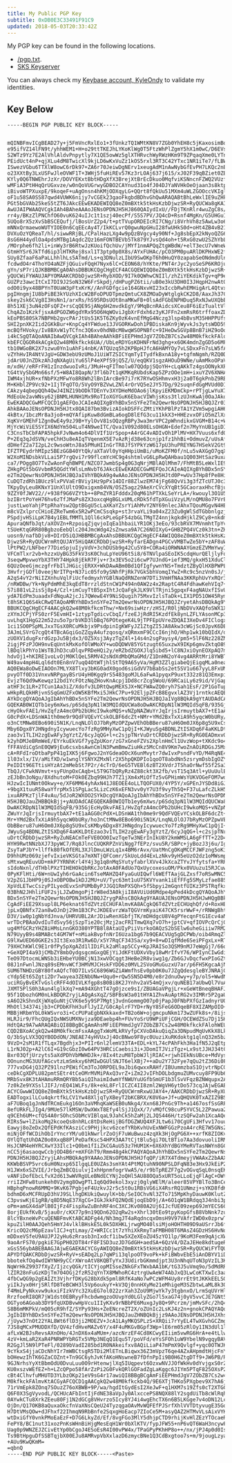 ```yaml
---
title: My Public PGP Key
subtitle: 0xDB0E3C33491F91C9
updated: 2018-05-03T20:33:42Z
---
```


My PGP key can be found in the following locations.

* [/pgp.txt](/pgp.txt).
* [SKS Keyserver](https://sks-keyservers.net/pks/lookup?op=get&search=0xDB0E3C33491F91C9)

You can always check my [Keybase account, KyleOndy](https://keybase.io/kyleondy) to validate my identities.

## Key Below ##

    -----BEGIN PGP PUBLIC KEY BLOCK-----


    mQINBFmvICgBEAD27y+j5FmVncRxlEo1+3fUnkzTQ1WMtKN8V7ZGb0YhEH8c5jKaxosimBqP
    e95ifVZ14lFN9t/yhhWEM1+H+o29ttTKEJhLYKoKlWg0T5FtzWhPlZgmY5hX1m0wC/D6EVsV
    S2WTz9Yz7E2AlVhlAldvPnpytly7X1QE5owWz5glXTHRvchWyRWzHKm9T9ZPqaqXme0LYTnF
    PEidUct4nP+qjXLu4dM8TwicXl9kjLD6wKxVuZz1kOS5rxl3RT3C42YTxc1NR1iTe7/fLBWh
    ISwezVGbu6TTXlW8owC6rDk97+ZA6r70JeiwDgNErv1xeugAdM1nAwNybGfEvPH7LKQc2nB9
    o23XXtBy3LxUSFwJleOVWF1T+3WHj5fuHiREv57Kz3rLOAj637j615/xJ02F39qBZiet0ZBf
    KYly0Q6TNWEhrJzXr/DOVYEKxtBbtHDgXfX3BrejXtBrEcDkuo0MqfviKSNncnFZWQ2VUzf+
    wMFiA3PtHHqQrUGxvze/w0nQoVUGrwyGDBO2CAYnud31o4fJ04DJYaNVHkOeOjaan3s8ktpY
    iBivoWTPXuxpE/9koqeF+uAgOnsn4hKMjODXqyLG+QQrt8fQkUu51MXm4uWLZGOOccVKIgl3
    oF1u58SA0SS87qwd4VUWK6nijy7vCGEk23gaoFkgbdBDhvGhQwARAQABtBhLeWxlIE9uZHkg
    PGt5bGVAb25keS5tZT6JAkcEEwEKADEWIQQ8eZ0mBXtk5tkHsKzbDjwzSR+RyQUCWa8gKAIb
    AwUJAIPWAAQVCgkIAh4BAheAAAoJENsOPDNJH5HJ860QAIydIxU//FDjTKnRlr4wuZgC8s/P
    rr4y/BKzZlPNChfO60vuK624uIJc1t1szj40ecPf/S5S7PV/JQ4cD+Rsnf4MgKn/G5UHGu1I
    5UQo8rX5zXvSbBSCEQufj/lBosUrZ2p4/t+ptTVupORDEIcRI7CNg/i8VrhVh8z5AwLw3o6H
    mNNxQrmaewoWUTYIOE0n6CqEEcAy4T/IkKCLvrQ0gwuNpGHuI28fwUHkS0d+oHt4ZB4vB21d
    DVXuOzYQReaT/hl/siwwRRjBL/CPalHazLXg4w9pQzBVgcy4y90Nf+Jg8sbEpX2kNyoQZG6A
    8sG6H44ydlOa4pdsMTBg1AqdcZQz16mFONTBEVb5Tk879YJvsQd4oh+t5RxG0zwU2SZhYbLR
    /MOrphe6fh2li+inWy3rB6RtwJzKUoifQchUv/jMYf1nmAPQqZtgWBdW/+elT3ecU7vWneWm
    GtmHYSr6JkTfd6ip3lHTKRej8sxl1T3ptp0p0X8s/AYxFUHAc/pCO3PM0puARlDKPHxWE2fn
    SUy8ZfaaF6aPaLLhhlhLs5ATmd/Ls+q3DNulzLIbU9SwOKpT6h0HuQY0zapabSeONdmdUln/
    fcdwdO4r4ThoYO4aNZFjQGuivFQqH7Nyx6lC+CEON68/hYKte/PNT4rJyc2yoSeSP6KROjuL
    gYn/sP7riQJKBBMBCgA0AhsDBBUKCQgCHgECF4ACGQEWIQQ8eZ0mBXtk5tkHsKzbDjwzSR+R
    yQUCWiFYWAUJAPYOMAAKCRDbDjwzSR+RybXOD/9I7k0QWhwCNIIl/zhZiYEKdikTgv+qP9eN
    GUZPz3awcItCxI7DI9J2SoN32W6FrSkpdj/dHPugPZ6tii/uB0e3kU3DH0I3JHqpH2nwAtQx
    odO0i9yx48BPYnT0UaW3pFtxKrK//AnFGDfgcie164GNxvHI23xIccbRwhEMHigArL4Qtvxp
    pgIHngmjIU8bPiBE3kYUzhXIcW2BFoDPUDTpmzQmtuCX8ZMOaDyWtglgkCK2D8/AaxJh37C7
    skey2sk6CVg8I3HsNn1/arxRs/hS95RDsUOt8naMKwFB+0lsAdFGbENPHDuq5RxNJwUXQbE8
    8h51XEj3uN4zOFsQFZ+rsCqQE9SjANg6H2mvdkEgY/9MqBcnRAidcsXCeu8F6iEzTualtVlb
    ChqAZo1KzkfjsxAdPGOZW6gdYRx95O6HqWOviJgbXrFdxh6z3yKJFFn2xmRsR6trffoaxZDZ
    kEoPBS80Sk7NBPHb2gvcPArJtUs51K5T6ZKy0zK4vnEfMgG4Nczg3lsp4bBvsM35HHPPUfsp
    SHI2pnXK2Iid2GKkBur+KnpCq4YFWdue13JVGORKwDoh1PBDiskaKn9jWyvkJs3ytsWDD59x
    mcBQfHVoky/Iv8BXvW1yTCfnc3Q6xv0hdNBcM8wqWSOPNBfc+9IHeDwSGVp8BnB7iHZ9oOok
    i4kCSgQTAQoANAIbAwQVCgkIAh4BAheAAhkBFiEEPHmdJgV7ZObZB7Cs2w48M0kfkckFAlq5
    kbEFCQGOR4kACgkQ2w48M0kfkck6UA//UbLeRDYGsKDHNFrNd3ghg+x6OK4mdnZgGD5o6MFa
    tb10WGoBK2X7szwu0Yn1uAhFi4nbK/ATQUzq5h2KPBpHJfcA6HAMYOy7vLSDxxFn7sLW5fAr
    vZYhHvIR4NtVJgU+GDW3ebU9zUMoJ1UiWTZSICYqmTyITydfkBxnA18y+tgfmNgmh/RZQ0DN
    jdArU0JnZDkzAhJqNXAgUiYu65lP4eXPfS9jQ5Z/U/eqQKV1sgzAHOuD9WNe/uAmMkoOPaVg
    m/xdH//eRFrFH1zInzdwuoIvRi/3MuH+qFITmolw07QQdpjSQoYH+cLqAKkTz4gsOONykXPm
    tG4tVySbGMn66sf/5+W8AI8QapN/3fl6b7t1qKMKqRUbdsKap5ZPzOOe1mH+ixuYZV6XNHAE
    IWM4xjhUR+xfNbPXzMFwYo8R8Wh2lBnIArcBe97i7rK7RYwOSHhmvxH3j2a0T6gkPnbZ9RBT
    M+KHblZP9Vc92+1IjTFqOTO/5VyO9YBZVwLZNl4rOrVQ5e2JY57Dg/92suqnFdGgMVUd0D1D
    CAkzy4qbepQQh4QwJ4INZ19bODkTDEnYv3XYDHeMdOAo6jlKpyiEKMDmCkp+rPTjgLwYuX7X
    MdEoUe2avWNsy62jBNMLHUNH1Mx9RoTIoXGYGuK6EbacVIWhjsKss3tlzUJnKwAj0OaJAkoE
    EwEKADQCGwMFCQCD1gAEFQoJCAIeAQIXgBYhBDx5nSYFe2Tm2QewrNsOPDNJH5HJBQJZr036
    AhkBAAoJENsOPDNJH5HJtx8QAI87bm3BvizAIokDSFFcZMtiYKhPBlPzTA1YZVm5wpgiAH6t
    4kBtx/1bczMr8a3jo8+mQYAfipKuw8dGmBLa6ogD8lEfG3cu11kkX3+HHEzvxOFiO5mZlXx6
    XqKVrGMEhF1Zgn0wE4y9zJ9B+YylOvV81sOQzgRBPy3wa3mrVPC2pWhndikxGVGM+B14c+WJ
    MjYcWiViE5SYIX6NdYm504LuT4N9weITC/Qva1V092d80ELsOHGN+Edef2n7MyYnUB1giDId
    C3CnsTbCbFAPA5hpkFJvNwm4o64DlVIf1UrSpop+A4rGC4vADIvOh1PlMV+HX7Vuus6xfdQZ
    P+2Eq3qJdSVN/veChH3u8eAIqTVqenmX5E7vAzRjd38e63cnjp1fz1hhBi+OdmuvZ/uUsAfk
    dDHefZ2a7I2pL2c9wsoWtnJ8a5PMuHIInGrTR8JfSYPkYzW617pU3huPREYNG7HSekV2Gt9c
    IFZTPEydrhMIpz5BEzGGB40YtQk/aXTaVl0yYqHHpiUmBi/uMoKZFM0f/nLu5vAXGgO7gqXR
    W2XoMINDsbkVLLai5P7rgQvi7r99flcmYcHC9g4shtmlvG6LpRwQAHbau1Q003HtSaz9uxau
    ca7/POgg8O7TvZwAonFqhBWPE/NZCO7JwmbSp4g0G3qNrjMBlAQlMhm7/FhMtB5LeWxlIE9u
    ZHkgPGt5bGVvbmR5QGdtYWlsLmNvbT6JAkcEEwEKADECGwMEFQoJCAIeAQIXgBYhBDx5nSYF
    e2Tm2QewrNsOPDNJH5HJBQJaIVhYBQkA9g4wAAoJENsOPDNJH5HJtd0P+wUv37Hp8fPe8Hiw
    CuDQTzdRh1BUcz9lxPVVaErBViy1Hz9pPx14DIr88ZlwzEM74jFg68QvVi3g3fZTcUTJ0c3K
    TKpyDyLeu8KNxY1UnXlUltO9Dxigxm84VN/OSZ5agz29AeXrCVcXYqBt5GCaoraxHhcfBjuZ
    9ZZY0fJWV22//+938f9G6VZYtb++8PmZYR1Fdddx20qM61hPTXkLSeYrLA+/kwouyl3O1U5p
    bzIBrtPoYeH76hv6zTfJMaPs8ZX3oxcqHgBGLxUMLcRDk5fdTpXGuiVzyLM/nQMU8o7FVrEb
    justLwoYahjPtpRhaYsw2QptBGgU5cLaXKaYZsrYiAhMvY2NY69nlecJAhxTQouMGgvN4HER
    m8cVZxlprcCHioEZReTwm6x5R2wPCmCSsqkp+st3rvaYLi9a04xZ23Zu0gWlSdTGbbnlgzjk
    PSpdjvHSiLpK7B4y1EBLfMMTL1Qll6ckPLeGpF54zbGLTMgTZ4nnjkgkdHjklZ9Cy8+nkdmD
    ApuraQNfbJqt/aXOVZn+RzpoiqZjqvjoIqEa1hbaiLYR1OKj3eEo/93cbRVX7MVnmhtTpYv5
    tSUeKtqGRR80BgbzoEebQlc204JmcWdg42sZnwsa9A7C26NOIXyG+GHBZPQ4VCz0k3tn+ZHv
    uosn9/nafbDjv8+DIrD5iQJHBBMBCgAxAhsDBBUKCQgCHgECF4AWIQQ8eZ0mBXtk5tkHsKzb
    DjwzSR+RyQUCWrmRtQUJAY5HiQAKCRDbDjwzSR+RyfarEADgn4PGCvVMBTwZe5bY+zAF8uWU
    lPtPW2/LNFber77DieSpjuIjyVdV+3chDUSb9g42Cu5Y8+CORa4iORWNAAYGmzEZVMmYwyII
    VFCmTlxr2vb+hzzxUyBG35FkV3sK0ChuLpYeU96t5i8/6TNVlpaSEoIK5cdqHurQEljlyFqk
    3seqwMpvwoYbX3THY74Hpk8jEkR7Fjv+r3x3EV5o2i6cwP7UJndG+ief3MQ/gkxH51XduClm
    6QUzOeeGjmczgfrFbIlJHGicjERXX+WkDAwABm0Bd1QfIgfywnYNS+TmdztZByQlHXBPWPLh
    3HvfrjGOfl0veejNrITPq+N37ic05fo9ySNhfPjRk7VGkSbhVomqIYwZ+Rc9c5nzVn0sJ/ju
    A2qS4vY2rNiIZXnhuVqlFiUcfedmyxhYGBlNaQdRNZenW7DTi3VmHfNAa3KKRphUvYxRQr3r
    /nRWDBw/Yk+NyPdmMhE3kqEdT8rrzldStnCW1P494n0AW2z4x2RaptC4R4FdhawKehVIq7+/
    57i881vL2isSj8p4/Czl+imCuyTtB5pxIhtJcQaFgkJLK9VlTRjni5gpqxF4agNAUxfISvU2
    ydA7EdPm3uaadxFdNquA2jcJi7QWewE4Y9NiSQugih75MxvIzlsTaDk+LIX1PD51OW45RymB
    t8hSK1Q6S4kCRwQTAQoAMRYhBDx5nSYFe2Tm2QewrNsOPDNJH5HJBQJZryetAhsDBQkAg9YA
    BBUKCQgCHgECF4AACgkQ2w48M0kfkcmThw/+Nx69siwHzr/zHSI/R0ljNbDVvXAQfoSWX1XM
    zXYmJCPjYFS0zrF5EvmHI+1ztypTgdicvCbqI/fzeEJjRdRI5KzdfEk8ynLZFLYAsonMCp3x
    uvLhqX1HgG22m52zu5o7prbVKD3lbBq76POtegeK4L9jTPFEpUVreZDQAI3XeDv4FIClogxf
    1ci1SO0PSpMLJxxTGsX0RCuMkbjx9PsdpinIgKWFyJZ1ZtgZI5JA8Akw3cWGjSc0JpvK6DEE
    3AJmLSVrG7cgQt4TBcAGqiGoZZqyA4ufzqosq/xQRmxmF9CCcI6njhO/Hhp1wk10bQIdX/dU
    zUOXV1dugFxrdGzpJu5Bjdx3/OZ5Xsj3AyzTgZ4l+14s4n2sgPaysy4/pm5+5lF6Nz228ZNN
    2igjPFzPJOH9nvEqUntkMxKofOlWMoXY+woDQDWV85YGtzugt65uxzwX9IKp6gmvZktqO896
    lBDqlkPhYo1WsTBJhD3cuDlqvPRDeHQi2y/eRZbdZGOXJlq5ibd5+lC8NJxiOynEOXpAQ7mb
    hdvOj1+hKIRE1voLvOjM0KlQeL5RMV42sNdXdMbQMaGMd/Z1DnHN2oY4vg4ARRtMri8YWBTz
    W49av4mpH4Lql6dt0En8nV7uqQ4OtWTjhlStTQ9A65yVa/HgM3ZZlgiabeQjEigqMLa0nea5
    AQ0EWa8oDwEIAOOn7MLYX8Tlxy3bKG0adX0god6siGdVV7bBabSs2et5SV1u667yyL8FxUMl
    pvyOTf0D31VnxvNRPgayBSrU4yH0Kgq9rS5483goMJL6aFwA1pyqxP9uxt332z81Q3EmxpiC
    EvjzT6Qd9wKewqz12bd1YcFOtzNqZHovKnAcpj1Dd8crZcg5WoU/69RCaiLy6z9id/VjGapk
    atHF3c1LR+2TCun1Aa3iZ/Xdofv3LDRtQwpMEXSJX+NCFWAwZQ0ryh7Sah1EsF/2P1GoTup8
    wHkpRLQkHRjvnSSqGmUZFxOW5KBfMxi5JHkC7Pu+92EljpZFcB8EgvxlAZ3Vj1rntkcAEQEA
    AYkDcgQYAQoAJgIbAhYhBDx5nSYFe2Tm2QewrNsOPDNJH5HJBQJaIVg8BQkA9gYtAUDAdCAE
    GQEKAB0WIQTb1ey6mXws/p6Sdq3pN1lW3MQIdQUCWa8oDwAKCRDpN1lW3MQIdSqFB/935GjE
    cHyOkvFAE1/HvZqfzA4mcOPb2bUHcI9wkoMQS+vNZpNAZWuYrJqIrjsIrmuytbAX7+tE1aAG
    G0cPdX+LDSnWA1th0me9r9QdFVQEvYCskOLBF6dcZt+NMr+YMd2BxTxXiA9h5yqcW0bURy/h
    o3nCtMNw8EBo690i5N1K/LnqNLOlOJ7bRyMzOPZpwVEhObBBeru87uH6Om0JX6p8g5U9xCsK
    Mby6Dgx8YJHNgdnyIcywuecYo7fzRg9MHyXwC1pQjI+KJWyuSg4BDNLZtISXDq6F4aKKLDtE
    zao3v1TLIH2zgEwAFy3gYztZ/6cyJqQG+l+c2sjpTNrVuDrtCRDbDjwzSR+RyRG0EADmxvQX
    k2yhDMJeBRmWeE/EYrkuEkVGf7ygZpUKor/zG7xGneFZVs2XplnHmCl1UvzWop+tXKdc9o4D
    fFFAVdiCgSnE0QW9jEu6csxbsAwnCmlN3PwmBmwZiuHkz5McCn8V9Km7woZnAOiRDGsJ5Mx6
    cA+RFdIroDtbaPpP41gIXK5j6FgwoJ2nYGdeaOOcX6unMvytr7dwIvxPsndFvYD/M4RqNE4L
    1l03xlx/IV/aMifXD/w1wnglYSNYXZMxNlr2X5hpQKDPIo1qoOT8abdNn5zsrymDsbIgOZYV
    PeIDIt96ETtisHYzAt2mMebSt7P2r/4cTrD/6eG5TVEBl6zBT2XVdrJTShaOrNwf55f2Sa3P
    TbQJ/CFwkNVmvt+syFUnpOxCAqb+L5T9GTbQRyRz4Z88ckt3X2fb/vsT15q3Atl+yUuUulBg
    zEJbBn3oNgu/8XdhutoM+FOk0EZbq99HJh7TZ1jXm4xMiOfTz5vGPHimWsYUKVOGeFOM7wdu
    HJzwIcIUNmt0Okwy+e/XF6MM64yhAxN41J8EOEE4oLLTQOFUX0/4YP5Y/xGPEnJYSDd8iGJA
    +9bgX1tuuR58waYfrpMx51SPgLac5LizCzK6xEFN3vv0yY7U3f9vyTh5Q+F37uLafcZLkH5x
    ixuARPKzTjlF4vAu/5dJoR2WXOO2SYkDcgQYAQoAJgIbAhYhBDx5nSYFe2Tm2QewrNsOPDNJ
    H5HJBQJauZHBBQkBjj+yAUDAdCAEGQEKAB0WIQTb1ey6mXws/p6Sdq3pN1lW3MQIdQUCWa8o
    DwAKCRDpN1lW3MQIdSqFB/935GjEcHyOkvFAE1/HvZqfzA4mcOPb2bUHcI9wkoMQS+vNZpNA
    ZWuYrJqIrjsIrmuytbAX7+tE1aAGG0cPdX+LDSnWA1th0me9r9QdFVQEvYCskOLBF6dcZt+N
    Mr+YMd2BxTxXiA9h5yqcW0bURy/ho3nCtMNw8EBo690i5N1K/LnqNLOlOJ7bRyMzOPZpwVEh
    ObBBeru87uH6Om0JX6p8g5U9xCsKMby6Dgx8YJHNgdnyIcywuecYo7fzRg9MHyXwC1pQjI+K
    JWyuSg4BDNLZtISXDq6F4aKKLDtEzao3v1TLIH2zgEwAFy3gYztZ/6cyJqQG+l+c2sjpTNrV
    uDrtCRDbDjwzSR+RyZuNEACmTeFVE0OO0IwzTqeTw3NErInIkU8Y2kmWMSLA6gFfTT+22D4E
    HYH9RwtNNzbXJ73pyWC7/Rq8JlncCUQKRPZnViNgg7fEPz/svu5R/SBPc+jyBozJ3j6u/Igj
    ZsyTaPJbY+llffk80fkOfERL3XJlDmuLWzLq1x4BM6rAvx/UatMnCgOKqMCCFJWFzng5oKin
    D9hhUMz069zjefvIxieVKSGta7mXNTjQFComr/SkUoLdd4ExLzNkv9yH5eUzO2dz1oMWsmpM
    sMtxwqREuvUD+mkP7YRNhKrl4Y4j3g1q8nMqSYutyfabrlXVv4JkXcaZTYvJYfytsfa+YRR7
    sIdoNxnl/dTHblPXzTIHEHOkQbRKcJotAxA0FAdUo7QxUycoxesuOM/Pkx0VUuzu15RJCuwR
    0PyKFlHti/6W+nUwIyh6rGaAcin6TseMAHZQ4FyaGuUIQwfl6WEfTAajGLZxsf7oRSwMNC5f
    V2pZG1JbHP9j0SJxOBPOBw1kDJ2MU+uV/Tyc63mt1uU75KVYvank1iEfFFg5SMyLzfae88SK
    XpVdLETwcCszyPILyedEvxSnPUMbByPJJGQ1RmPXSQh+5fSbpyi2mGqntfUIKz3PSTRqfkx6
    03BhN2JHhliFUF2sjLJZwDmgoPjIrW8ed3A0kjiI8AVUiUd6Mdpe4pPed4kDcgQYAQoAJhYh
    BDx5nSYFe2Tm2QewrNsOPDNJH5HJBQJZrygPAhsCBQkAg9YAAUAJENsOPDNJH5HJwHQgBBkB
    CgAdFiEE29Xsupl8LP6eknat6TdZVtzECHUFAlmvKA8ACgkQ6TdZVtzECHUqhQf/d+RoxHB8
    jpLxQBNfx72an8wOJnDj29m1B3CPcJKDEEvrzWaTQGVrmKyaiK47CK5rsrWwF+/rRNWgBhtH
    D3V/iw0p1gNbYdJnva/UHRVUBL2ArJDiwRenXGbfjTK/mDHdgcU8V4gPYecqnFtG1Ecv4aN5
    wrTDcPBAaOvdIuTdSvy56jSzpTie20cjMzj2acFRITmwQXq7vO7h+jptCV+qfIOVPcQrCjG8
    ug4MfGCRzYHZ8iHMsLnnGKO380YPTB8l8AtaUIyPiiVsrkoOAQzS2bSElw6uheGiiiw7RM2q
    N79UyyB9s4BMABct4GM7Wf+nMiakBvpfnNrI6Uza1bg67b9QEACVUg5gDCPWb/oib4RmqZl0
    G9lXwUED60GKE2s3It3Exo3R1Rw6D/x5Y7RqCF343Sa/xy9+8+wDIqfMde6SeiPFgxLx+RTi
    79XHChKWlC9E1r0fPy5pXgAZd1lIDiFLk2aMlap5CCy+KpJRAISo3QSM9nMJ7eWgGj7/66qL
    +GeXQPI4a93jCMbZY8mbOydgsgcmGxgQEjYiJdKFtUDXvVby18wMrIfvY76/WPIynCIwGdiB
    TeO97DtocmLWNSb3iEHbeYU0BCjN13xwVOCqgt3HeBe2R8viwg1g/Zb6GJvDqcfwxPIoGZt9
    08J1nFwnlJNzq89sEMnvWCf3HMVMJCHskFYDD6z0MVL2SVoGMuGuzxU7ar/p6FH5KgcaAjNg
    SUM6TNHDzGBY80fxAQfcT0D7ILvSC6896WGZiAWmfhsEv0pb0K0u7JZgQdesgleBYJNRAjGM
    cYdp5Et65Zgti2Dr7wayea3ZENbUNw+Uqu0+rQw5SN5D4M0/e8r2dnuOwy+y7p/ol5+WwdN0
    uciRGyBvEKTvGslcRFF4dOIVLKfgp8sB0Bi8K2JYnhv2aV54mQjxv/quNEB17aUbwQl7VuA3
    JXMT5PlS0h3Aun4lglkXq7+mA94XGhtT47gOjzce9sI/ZBUAGaVPgjLr+xGeWtBneqBHAFJR
    95f1QbozhGM0nLkBDQRZryjLAQgAsXqZ/SBFBsW3a01tHYA1ZhvAuAptRG2v3IMRr5P2gaUr
    sA6O2kShndXjWXqGuNtjCVK6e5y9SP7Mgtj3vdnGommgO07p0jPapJ0FNbPXfGzIadnyrU0Q
    MhOtl34374ijb3+CPDbKFhH3uFlJyIZ/G0cAplrF7YD+rNyY8SFeG6ODqeBF8XIZAMpOIO+P
    MBBjHRbmYbL0kWSvro3i+CcPUPaEgbNXkkaxd+TB2o6W+ojgmcpuNkm173wZUFk8s+/8ijsZ
    HLRJir9/FhcQUgIQxNWSUMXNvjza9DEaebp4h+FUvYoSrU9WPiUFjCGH/OCEWdZSu7Dj1SH3
    HdtQAz9A7wARAQABiQI8BBgBCgAmAhsMFiEEPHmdJgV7ZObZB7Cs2w48M0kfkckFAlohWEUF
    CQD2BXoACgkQ2w48M0kfkcmFsxAAggTxWoMLkRVyfpCXVoDAkuQiqZa3DNpudMqUvKkX8LkA
    O/3bSyLVX3QQYBODdON/JNEAE74yHVUxJj4OcBNwo9F8yc0UuziXuRKdoktg1qlnQ32m5bz5
    9VzD+2sM1R1fTLqx7Bgdhjx3+PIIr6nl2lemV33TA+EDL+kYL74cPAhFkh3Ha1fN5J2qEtpl
    L1rNJ02p+A2lC6I+G19cGbzI0w64PV3HRCiCaebsi3i+JDomITJVizTgz+Lx9stJJHJ34tCZ
    Bxr03QfjUrzyts5aXdPDhVbMWHDJk+/8Ix4tzuM8TpbWJljRIAC+rjwhIEkNsUBce+MdVysK
    OOnuncMG3UUfAGcvtzLmSmkxy6hMIwDGUlSNJT6elXBj7++aDu2Y732Fye7qQu2tZ36Di0Fm
    777vxDG4jQ32PZ91lnzPEWifCm3ToJ0RPDEL9aJbi6qwxxRAHf/IBUummzbaS1OjvtrNpCGf
    ceDkCgXDPLU82pmtSEtr4tCeOMrMVMiPAxQ3vrZ+iZm2JvIFhDOLbdgmuZUMvcuy8FP9Ub6f
    MRbSvx8K3tAHAmuRRmQRYBb5aiQIhaimIdwmYfNWUYuUGfbSmUF1b3lSvVFqzBZNWqupx2AP
    7z0kZe9YXSslJIFJ/nEQ41WLFs/8k+ekL8FrlICZC4II8zml2WgVH6ytDo573cqJAjwEGAEK
    ACYCGwwWIQQ8eZ0mBXtk5tkHsKzbDjwzSR+RyQUCWrmRxwUJAY4+/AAKCRDbDjwzSR+RyXUM
    EADTogxilLCu4qkrtfkLCV1Yw48XljqTyXBeyT2bKCBRX/K0V6a+Jf+uQHQVK0TxAZIZ9BSP
    aF7UBoq1gJnNdTRCmEukg16On3aVMhqKaWSEB0uNkg4/Xxn68JPnGc9Th+a1467osfSsGRF2
    8efURkFLJIg4/9MUe57lkMSW/DwXWxT8Efy4lSjJ1QxX/7/vMQfC98cuP5YVC5L2ZPawua2g
    q9CEh6UM+cfQS4A0rSOhcSObMcVIBlqaL9JahCk5hZaMj2LJQS446H/tzSQFw2ah1XcaAQeL
    RIRs5w+lZikoMq2kcoeQs8nhRLc8tDsReHijBGfDGZWUQ4XFJLtw6i70CgUFi3Hfvv17ouup
    Eawyj8oZeDx2QfEPdKfKAsziCc9PHjjkcv6zcefYRbKvhUvExNWFGGzPzoA4rcRE7W5GNsZq
    miNjOFfWCDihObIrYncrYM/u01kNwrlrZoOjF7uWuBwuz4zqXk3HjOgPG6X++xrfK8ZIOKv8
    OYlQTqtUhDAZ0o0XxqB8PlPeDafKsc54HPX3AA7tCjtBlu5gi7OLtBTio7Aa3dovuoliIRMs
    HsJCNM4eHYRCXwY33Ilc1+Q0bm1fIiZkCGAuU53z7HUM1K+6X6XhYdBGYMeRVTasNWYn8GCi
    nCC5j6asaoqwCcbjOD4B6r+mXFGhT9/Rmm48g4kCPAQYAQoAJhYhBDx5nSYFe2Tm2QewrNsO
    PDNJH5HJBQJZryjLAhsMBQkAg9YAAAoJENsOPDNJH5HJfqQP/iR7X4TdmeyjVWAAxZ2bAAXN
    KKWbBSVP5vrc6uH0Nzxp65IlgqLE0UZAs3smYAt4PtMQtuhN90NPSLDFqN83e3Hx9JkEiP2f
    H1JWx6xSZVIE/JrbqZmBCQiulvjIxhHpnmfogrVwA5/e/r9bTpREZF7g2vOGvqSqL0nsqEKR
    vANFiDofEbcLfvX2d613wWVRgULeBNdECYNj2oQHl5AU88OQa5xURT5oLLoEjqFlAgC+OWtb
    rriIZHFw8tunkeh0V2ymg8OwgPTLIq6Qd9ekol3xyzj0glyWElM/aleer85VPYBlTo3BnCei
    HBphqPnowR6MMQ+9KvK67PgbjeF4UzkvJ2r5c5t0u1RBsVG6iX4RsrRQ1UNmzj+sYKD8fdKh
    bdhmD6xMCFRUpD3hVJ9SLlhgDKUkiQwuylK+bb/SeIOChvNl3ZTo715MpKhyDauwK0KlutZG
    C3pvswKjE1gRB/q8D5NqE37XgCG+IGkJkkFQ2NQdEjoqEbD9j/A+6O1qW1BRdqq3J4nbi3p4
    oPm+amGX4daPlB0IjFz4FispXwZuBnhRF4nC3XCJKv080A2Uj6IJcfUE09zep69JmYECS6CR
    8orjEUkfKvB/5jau0r/cKX77p9n19QDn62O2qRw2s+Xhrl30tEo9tpyKopGfsB8VbNnk7zue
    8lcYBxneWvPcuQENBFmvKtABCADFg44/Nh3mgJT4aRqdncqxOmsH9V97VAfrIWD0x0zprwTX
    kpuZilH0AAJQeh5HmYJ4vlklBHskE5L0k5DXHKLjrwgMO40lsiMjoHOHTH09D9aUSrrJb6fx
    KricOQ2cM6pEzavlICJ+qtLmay/Z+WRICc1t7zYhiXkRmyTaFMBH08T6MAsZ4GDzHS6HvNq9
    mDDxeVSfeU9AUJPJ2yHu6zRrasb3nIxdcf1ibw5XZeXEoZU45zYO1lp/9KoM3Fem9qAjcXWg
    9aoArFS70/pgkiE7GpPH02DT84rF8FISD3uzJD7GdGH+aedSA+6QzV4/DZaJEHe8kdtugeR9
    xGsS56ybABEBAAGJAjwEGAEKACYCGyAWIQQ8eZ0mBXtk5tkHsKzbDjwzSR+RyQUCWiFYTQUJ
    APYDfQAKCRDbDjwzSR+RyV+sEADq2Lp7qWPi13qlpoOT9voPk+kFiBWbvEbE5iAnDBYV1iDj
    bbotekfOq4wdIWYNH9yCCrXWroAtV8KQBTyYxJ3UdirbGKmmdjpt3U3nNhqUToN3pVzIL3Kl
    NqWrHkZ9937fXyZ/IjzcyQGk/tICYjopMISseZNkGFxTWxbAA1bK/tG3J5uVmq9o/5dMdRRN
    lZIR28nFuGzKDjTm704OGj2fzR52qYnTX8MWhoRC4ztrgUwAeW74AbJxQ3LwCoKTXwIc3aaQ
    4fbCwQG9p2gEAIZt3VjhrfDKyG28bXdk5pml8RfK4aNo7wPCzWFM4Uy8rrEt9tJKKkEELSGF
    yiIkJyx0HrjSRlfD8TeBCWH3l5Vp6oukyY+kV3Qj0nnHXyMe21eMhigeM3SZbtwLaML8k3OO
    f4MmLPyNkxvw9ukxiFIzkVYc32XuEG7ol022zrXah3ZoU9MjwYk7y3tgbnxO/LrmSqUVrHlo
    RrzfoeRI8QR7jW1dst0EBRyyFhcbdwmgzoOUvpYd0LGlyZGo7l5xaG74j0yV5vvCJE7GNt5v
    OGTyo6AGoab3DY9fqUXDBvwHpVcu1IIyKXv9rNBbPE6MuxgJy8Q+9Pcrzm/jmMvSFc/2hQ4w
    S8B6mMKPkV/mQ05cR9hfZ/SYPy93Hs+ZeENcreZT2X/oZUnIc2LsKJ4z2n+gnokCPAQYAQoA
    JgIbIBYhBDx5nSYFe2Tm2QewrNsOPDNJH5HJBQJauZHNBQkBjjz9AAoJENsOPDNJH5HJXhsP
    /jUyw37nOt22YAL8Wt6flD3ji2MOEZV+JcA1LAyMKQSPLzS+XRQii7rYyEL4TwXGvhGCZmgp
    7JS8qMCxPMUDDXfD/QV4zfdHveMAZv6Y/x4F4uMKGvBGpf3Wp+lE6rm05zRlOy1IN3dUl1lr
    afLxW2BJsRevsAXnOHo/4JnDX6x4aMUm+/azcNrzEF4Cd8KCwyEIiim5vwRG6HrA+e4tLlwX
    4zV+kmLaR2XaR4PNRWPYbRGTx5VMp3NEqQ1Equ5T/poVFd/eYsSFOh1uW9YbelN9vgqyBAVl
    R2GgJl5N9lPTeFl/0289bVadI285bd1R0NAkeifxv8AQiLiaP47mPmX9Qvlgf+yqc0OTWJK7
    9cYkxS4jjaCDcNhYIr7mWBCtsgR5TDi2MlETnLBiqwx36Z3mVpzT6qe4AZxAHpmdtHjcFnYy
    bOHewzIhTK6GZaCOZnt+Tn9GC6yhJvKfAKoHNswneB7fDfnPpIi9B0H6ZtgDTf9+JW6PB/RH
    9GJNrhsYyXtBbmOdU0DvuLuu0O9rHtenwjlXq5IUqpevt6OzxwNVJJOfWkHv0dYvjgxS0rZF
    KU0xszvWEfEZ+h+LZcQPpo58fArZzPi2G0FvkQRlGOFadZgLaKggc6JIYm5PTqF825OXsP2p
    cBt4ClhvfuMHUTD3YLbzOKp21eV9sG4r17awiQI8BBgBCgAmFiEEPHmdJgV7ZObZB7Cs2w48
    M0kfkckFAlmvKtACGyAFCQCD1gAACgkQ2w48M0kfkckb4Q/9E6XTjTHKo5PXgbev9X7hA6jL
    71rVmEpk8ZOnq7SOuzZ76oXBWB+9P/wa/hgdItGydEsI2XeJwF+q1HXM7s19Zfs0cT2XTGCd
    Q6F0X3SgVyvodL/QCHUcAFbIntIjFdNE38aVpJy0AlxccePS8NQX88lY2sgdUiTb8cWlRqhQ
    0AYwkCTu8XrkZEeu80Fj1N2dGCg8VHvrzo5Icy8YJ4i4wgEhcTX6n6B5LKGge7v4oDN12LcX
    OjDn/Q17OKB8aQuxaOkcfnVaXNsCQeU24TyzqgaOAvMvWQFEfPJSrfXhlVVTDtyvugE35Gq0
    H7DtVMsQOw+dJFhxf22IhmqN9RbBnfe2SqxgHoEacp7ZIoCe5M+asyQAZ2HTMvVLsAixVYKt
    wtDxiGfY0vnkPMoEaEzF+D7G6LkyZd/Ef/8vgFGo3MlY5dhjpCTD9rhijKvHlZEzYTOcaeR1
    FePY8/BC1nut31xozPnKsWHnBiHjgMesEqH1Wr0bXlKTV/fypJFW55+nP6vQT6WaH3ncywF+
    Uag0p9WNZEJZCivEtYp0bCgoJ4ESoEsR4I00vPW4x/TPaGPyPKhHP8o++/nx/jPJ4p0d0Is/
    Ts9BtHpguDfSSBTqjbX00EJu8AMRvpVbXxlazD6zmycBNe1Q3CdBxgtoo7s+m/9jougLzyah
    +AUu9KwQKmM=
    =qbnQ
    -----END PGP PUBLIC KEY BLOCK-----<Paste>
